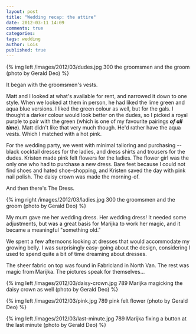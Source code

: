 ```yaml
---
layout: post
title: "Wedding recap: the attire"
date: 2012-03-11 14:09
comments: true
categories: 
tags: wedding
author: Lois
published: true
---
```


{% img left /images/2012/03/dudes.jpg 300 the groomsmen and the groom (photo by Gerald Deo) %}

It began with the groomsmen's vests.

Matt and I looked at what's available for rent, and narrowed it down to one style. When we looked at them in person, he had liked the lime green and aqua blue versions. I liked the green colour as well, but for the gals. I thought a darker colour would look better on the dudes, so I picked a royal purple to pair with the green (which is one of my favourite pairings ***of all time***). Matt didn't like that very much though. He'd rather have the aqua vests. Which I matched with a hot pink.

For the wedding party, we went with minimal tailoring and purchasing -- black cocktail dresses for the ladies, and dress shirts and trousers for the dudes. Kristen made pink felt flowers for the ladies. The flower girl was the only one who had to purchase a new dress. Bare feet because I could not find shoes and hated shoe-shopping, and Kristen saved the day with pink nail polish. The daisy crown was made the morning-of.

And then there's The Dress. 

<!-- more -->

{% img right /images/2012/03/ladies.jpg 300 the groomsmen and the groom (photo by Gerald Deo) %}

My mum gave me her wedding dress. Her wedding dress! It needed some adjustments, but was a great basis for Marijka to work her magic, and it became a meaningful "something old."

We spent a few afternoons looking at dresses that would accommodate my growing belly. I was surprisingly easy-going about the design, considering I used to spend quite a bit of time dreaming about dresses.

The sheer fabric on top was found in Fabricland in North Van. The rest was magic from Marijka. The pictures speak for themselves...

{% img left /images/2012/03/daisy-crown.jpg 789 Marijka magicking the daisy crown as well (photo by Gerald Deo) %}

{% img left /images/2012/03/pink.jpg 789 pink felt flower (photo by Gerald Deo) %}

{% img left /images/2012/03/last-minute.jpg 789 Marijka fixing a button at the last minute (photo by Gerald Deo) %}
